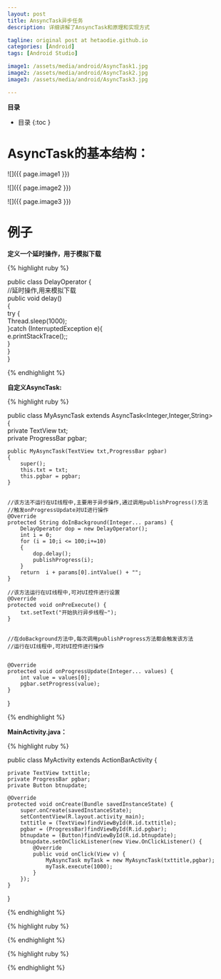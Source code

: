 ```yaml
---
layout: post
title: AnsyncTask异步任务
description: 详细讲解了AnsyncTask和原理和实现方式

tagline: original post at hetaodie.github.io
categories: [Android]
tags: [Android Studio]

image1: /assets/media/android/AsyncTask1.jpg
image2: /assets/media/android/AsyncTask2.jpg
image3: /assets/media/android/AsyncTask3.jpg

---
```


**目录**

* 目录
 {:toc  }

 
# AsyncTask的基本结构：

![]({{ page.image1 }})

![]({{ page.image2 }})

![]({{ page.image3 }})

# 例子

**定义一个延时操作，用于模拟下载**

{% highlight ruby %}

public class DelayOperator {  
    //延时操作,用来模拟下载  
    public void delay()  
    {  
        try {  
            Thread.sleep(1000);  
        }catch (InterruptedException e){  
            e.printStackTrace();;  
        }  
    }  
}


{% endhighlight %}

**自定义AsyncTask:**

{% highlight ruby %}

public class MyAsyncTask extends AsyncTask<Integer,Integer,String>  
{  
    private TextView txt;  
    private ProgressBar pgbar;  
  
    public MyAsyncTask(TextView txt,ProgressBar pgbar)  
    {  
        super();  
        this.txt = txt;  
        this.pgbar = pgbar;  
    }  
  
  
    //该方法不运行在UI线程中,主要用于异步操作,通过调用publishProgress()方法  
    //触发onProgressUpdate对UI进行操作  
    @Override  
    protected String doInBackground(Integer... params) {  
        DelayOperator dop = new DelayOperator();  
        int i = 0;  
        for (i = 10;i <= 100;i+=10)  
        {  
            dop.delay();  
            publishProgress(i);  
        }  
        return  i + params[0].intValue() + "";  
    }  
  
    //该方法运行在UI线程中,可对UI控件进行设置  
    @Override  
    protected void onPreExecute() {  
        txt.setText("开始执行异步线程~");  
    }  
  
  
    //在doBackground方法中,每次调用publishProgress方法都会触发该方法  
    //运行在UI线程中,可对UI控件进行操作  
  
  
    @Override  
    protected void onProgressUpdate(Integer... values) {  
        int value = values[0];  
        pgbar.setProgress(value);  
    }  
}

{% endhighlight %}

**MainActivity.java：**

{% highlight ruby %}

public class MyActivity extends ActionBarActivity {  
  
    private TextView txttitle;  
    private ProgressBar pgbar;  
    private Button btnupdate;  
  
    @Override  
    protected void onCreate(Bundle savedInstanceState) {  
        super.onCreate(savedInstanceState);  
        setContentView(R.layout.activity_main);  
        txttitle = (TextView)findViewById(R.id.txttitle);  
        pgbar = (ProgressBar)findViewById(R.id.pgbar);  
        btnupdate = (Button)findViewById(R.id.btnupdate);  
        btnupdate.setOnClickListener(new View.OnClickListener() {  
            @Override  
            public void onClick(View v) {  
                MyAsyncTask myTask = new MyAsyncTask(txttitle,pgbar);  
                myTask.execute(1000);  
            }  
        });  
    }  
} 

{% endhighlight %}

{% highlight ruby %}

{% endhighlight %}

{% highlight ruby %}

{% endhighlight %}
<!--本文所用的超链接-->

[1]:https://github.com/hetaodie/AVAudioRecorderDemo.git
